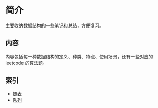 # 简介
主要收纳数据结构的一些笔记和总结，方便复习。

## 内容
内容包括每一种数据结构的定义、种类、特点、使用场景，还有一些对应的 leetcode 的算法题。

## 索引
- [链表](./linkNode.md)
- [队列](./queue.md)